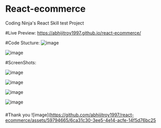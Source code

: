 # React-ecommerce
Coding Ninja's React Skill test Project

#Live Preview:
https://abhijitroy1997.github.io/react-ecommerce/

#Code Stucture:
![image](https://github.com/abhijitroy1997/react-ecommerce/assets/59794665/c5b6957d-4d73-4134-b75d-dae486c9587b)

![image](https://github.com/abhijitroy1997/react-ecommerce/assets/59794665/a74389d9-28f3-4c40-aa39-06d367bbaa5e)

#ScreenShots:

![image](https://github.com/abhijitroy1997/react-ecommerce/assets/59794665/2538810c-caeb-4be0-8e7c-e8db9570bf4e)

![image](https://github.com/abhijitroy1997/react-ecommerce/assets/59794665/0a889738-91ba-4e48-9a91-bfd18daa4b2e)

![image](https://github.com/abhijitroy1997/react-ecommerce/assets/59794665/2c88a5c8-7d33-41c3-889b-9a9f01154657)

![image](https://github.com/abhijitroy1997/react-ecommerce/assets/59794665/38fd75d6-b78f-4a84-ba07-32d64868182d)



#####
#Thank you
![image](https://github.com/abhijitroy1997/react-ecommerce/assets/59794665/6ca31c30-3ee5-4e14-acfe-14f5d76bc25

